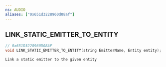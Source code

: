 ```yaml
---
ns: AUDIO
aliases: ["0x651d3228960d08af"]
---
```

## LINK_STATIC_EMITTER_TO_ENTITY

```c
// 0x651D3228960D08AF
void LINK_STATIC_EMITTER_TO_ENTITY(string EmitterName, Entity entity);
```

```
Link a static emitter to the given entity
```
